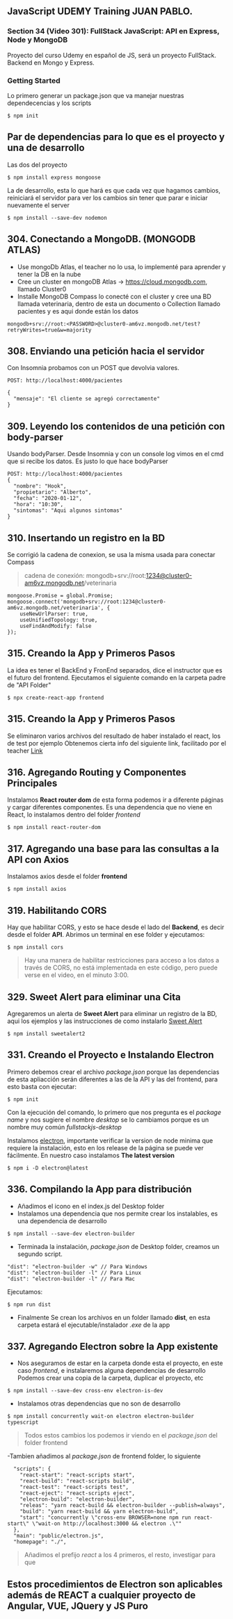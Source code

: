 ## JavaScript UDEMY Training JUAN PABLO.

### Section 34 (Video 301): FullStack JavaScript: API en Express, Node y MongoDB

Proyecto del curso Udemy en español de JS, será un proyecto FullStack.
Backend en Mongo y Express.

### Getting Started

Lo primero generar un package.json que va manejar nuestras dependecencias y los scripts

```
$ npm init
```

## Par de dependencias para lo que es el proyecto y una de desarrollo

Las dos del proyecto

```
$ npm install express mongoose
```

La de desarrollo, esta lo que hará es que cada vez que hagamos cambios, reiniciará el servidor para ver los cambios sin tener que parar e iniciar nuevamente el server

```
$ npm install --save-dev nodemon
```

## 304. Conectando a MongoDB. (MONGODB ATLAS)

- Use mongoDb Atlas, el teacher no lo usa, lo implementé para aprender y tener la DB en la nube
- Cree un cluster en mongoDB Atlas -> https://cloud.mongodb.com, llamado Cluster0
- Installe MongoDB Compass lo conecté con el cluster y cree una BD llamada veterinaria, dentro de esta un documento o Collection llamado pacientes y es aqui donde están los datos

```
mongodb+srv://root:<PASSWORD>@cluster0-am6vz.mongodb.net/test?retryWrites=true&w=majority
```

## 308. Enviando una petición hacia el servidor

Con Insomnia probamos con un POST que devolvia valores.

```
POST: http://localhost:4000/pacientes

{
  "mensaje": "El cliente se agregó correctamente"
}
```

## 309. Leyendo los contenidos de una petición con body-parser

Usando bodyParser. Desde Insomnia y con un console log vimos en el cmd que si recibe los datos. Es justo lo que hace bodyParser

```
POST: http://localhost:4000/pacientes
{
  "nombre": "Hook",
  "propietario": "Alberto",
  "fecha": "2020-01-12",
  "hora": "10:30",
  "sintomas": "Aqui algunos sintomas"
}
```

## 310. Insertando un registro en la BD

Se corrigió la cadena de conexion, se usa la misma usada para conectar Compass

> cadena de conexión: mongodb+srv://root:1234@cluster0-am6vz.mongodb.net/veterinaria

```
mongoose.Promise = global.Promise;
mongoose.connect('mongodb+srv://root:1234@cluster0-am6vz.mongodb.net/veterinaria', {
    useNewUrlParser: true,
    useUnifiedTopology: true,
    useFindAndModify: false
});
```

## 315. Creando la App y Primeros Pasos

La idea es tener el BackEnd y FronEnd separados, dice el instructor que es el futuro del frontend. Ejecutamos el siguiente comando en la carpeta padre de "API Folder"

```
$ npx create-react-app frontend
```

## 315. Creando la App y Primeros Pasos

Se eliminaron varios archivos del resultado de haber instalado el react, los de test por ejemplo
Obtenemos cierta info del siguiente link, facilitado por el teacher
[Link](https://gist.github.com/juanpablogdl/9f75be22c9fa50b6f0d7ccb63e03408c)

## 316. Agregando Routing y Componentes Principales

Instalamos **React router dom** de esta forma podemos ir a diferente páginas y cargar diferentes componentes. Es una dependencia que no viene en React, lo instalamos dentro del folder _frontend_

```
$ npm install react-router-dom
```

## 317. Agregando una base para las consultas a la API con Axios

Instalamos axios desde el folder **frontend**

```
$ npm install axios
```

## 319. Habilitando CORS

Hay que habilitar CORS, y esto se hace desde el lado del **Backend**, es decir desde el folder **API**.
Abrimos un terminal en ese folder y ejecutamos:

```
$ npm install cors
```

> Hay una manera de habilitar restricciones para acceso a los datos a través de CORS, no está implementada en este código, pero puede verse en el video, en el minuto 3:00.

## 329. Sweet Alert para eliminar una Cita

Agregaremos un alerta de **Sweet Alert** para eliminar un registro de la BD, aqui los ejemplos y las instrucciones de como instalarlo
[Sweet Alert](https://sweetalert2.github.io/#examples)

```
$ npm install sweetalert2
```

## 331. Creando el Proyecto e Instalando Electron

Primero debemos crear el archivo _package.json_ porque las dependencias de esta apliacción serán diferentes a las de la API y las del frontend, para esto basta con ejecutar:

```
$ npm init
```

Con la ejecución del comando, lo primero que nos pregunta es el _package name_ y nos sugiere el nombre _desktop_ se lo cambiamos porque es un nombre muy común _fullstackjs-desktop_

Instalamos [electron](https://electronjs.org/), importante verificar la version de node minima que requiere la instalación, esto en los release de la página se puede ver fácilmente.
En nuestro caso instalamos **The latest version**

```
$ npm i -D electron@latest
```

## 336. Compilando la App para distribución

- Añadimos el icono en el index.js del Desktop folder
- Instalamos una dependencia que nos permite crear los instalables, es una dependencia de desarrollo

```
$ npm install --save-dev electron-builder
```

- Terminada la instalación, _package.json_ de Desktop folder, creamos un segundo script.

```
"dist": "electron-builder -w" // Para Windows
"dist": "electron-builder -l" // Para Linux
"dist": "electron-builder -l" // Para Mac
```

Ejecutamos:

```
$ npm run dist
```

- Finalmente Se crean los archivos en un folder llamado **dist**, en esta carpeta estará el ejecutable/instalador _.exe_ de la app

## 337. Agregando Electron sobre la App existente

- Nos aseguramos de estar en la carpeta donde esta el proyecto, en este caso _frontend_, e instalaremos alguna dependencias de desarrollo
  Podemos crear una copia de la carpeta, duplicar el proyecto, etc

```
$ npm install --save-dev cross-env electron-is-dev
```

- Instalamos otras dependencias que no son de desarrollo

```
$ npm install concurrently wait-on electron electron-builder typescript
```

> Todos estos cambios los podemos ir viendo en el _package.json_ del folder frontend

-Tambien añadimos al _package.json_ de frontend folder, lo siguiente

```
  "scripts": {
    "react-start": "react-scripts start",
    "react-build": "react-scripts build",
    "react-test": "react-scripts test",
    "react-eject": "react-scripts eject",
    "electron-build": "electron-builder",
    "releas": "yarn react-build && electron-builder --publish=always",
    "build": "yarn react-build && yarn electron-build",
    "start": "concurrently \"cross-env BROWSER=none npm run react-start\" \"wait-on http://localhost:3000 && electron .\""
  },
  "main": "public/electron.js",
  "homepage": "./",
```

> Añadimos el prefijo _react_ a los 4 primeros, el resto, investigar para que

## Estos procedimientos de Electron son aplicables además de REACT a cualquier proyecto de Angular, VUE, JQuery y JS Puro
